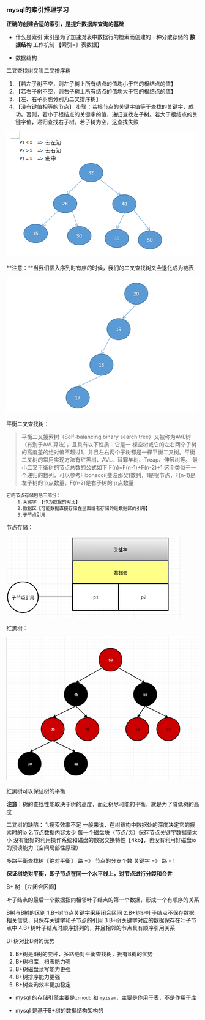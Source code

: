 ### mysql的索引推理学习

**正确的创建合适的索引，是提升数据库查询的基础**

- 什么是索引
索引是为了加速对表中数据行的检索而创建的一种分散存储的 **数据结构**
工作机制 【索引=》表数据】

- 数据结构

二叉查找树又叫二叉排序树
1.    【若左子树不空，则左子树上所有结点的值均小于它的根结点的值】
2.    【若右子树不空，则右子树上所有结点的值均大于它的根结点的值】
3.    【左、右子树也分别为二叉排序树】
4.    【没有键值相等的节点】
步骤：若根节点的关键字值等于查找的关键字，成功。否则，若小于根结点的关键字的值，递归查找左子树。若大于根结点的关键字值，递归查找右子树。若子树为空，这查找失败

![二叉搜索树示意图1](tree-test1.png)

**注意：**当我们插入序列时有序的时候，我们的二叉查找树又会退化成为链表

![退化为链表2](tree-test2.png)

平衡二叉查找树：
> 平衡二叉搜索树（Self-balancing binary search tree）又被称为AVL树（有别于AVL算法），且具有以下性质：它是一 棵空树或它的左右两个子树的高度差的绝对值不超过1，并且左右两个子树都是一棵平衡二叉树。平衡二叉树的常用实现方法有红黑树、AVL、替罪羊树、Treap、伸展树等。 最小二叉平衡树的节点总数的公式如下 F(n)=F(n-1)+F(n-2)+1 这个类似于一个递归的数列，可以参考Fibonacci(斐波那契)数列，1是根节点，F(n-1)是左子树的节点数量，F(n-2)是右子树的节点数量

    它的节点存储包括三部份：
        1.关键字 【作为数据的对比】
        2.数据区【可能数据直接存储在里面或者存储的是数据区的引用】
        3.子节点引用

节点存储：

![节点存储示意图4](tree-test4.png)

红黑树：

![红黑树3](tree-test3.png)

红黑树可以保证树的平衡

**注意**：树的查找性能取决于树的高度，而让树尽可能的平衡，就是为了降低树的高度

二叉树的缺陷：
        1.搜索效率不足
        一般来说，在树结构中数据处的深度决定它的搜索时的io
        2.节点数据内容太少
        每一个磁盘块（节点/页）保存节点关键字数据量太小
        没有很好的利用操作系统和磁盘的数据交换特性【4kb】，也没有利用好磁盘io的预读能力（空间局部性原理）

多路平衡查找树【绝对平衡】
路 =》 节点的分支个数
关键字 =》 路 - 1

**保证树绝对平衡，即子节点在同一个水平线上，对节点进行分裂和合并**


B+ 树  【左闭合区间】

叶子结点的最后一个数据指向相邻叶子结点的第一个数据，形成一个有顺序的关系

B树与B树的区别
1.B+树节点关键字采用闭合区间
2.B+树非叶子结点不保存数据相关信息，只保存关键字和子节点的引用
3.B+树关键字对应的数据保存在叶子节点中
4.B+树叶子结点时顺序排列的，并且相邻的节点具有顺序引用关系

B+树对比B树的优势
1. B+树是B树的变种，多路绝对平衡查找树，拥有B树的优势
2. B+树扫库，扫表能力强
3. B+树磁盘读写能力更强
4. B+树排序能力更强
5. B+树查询效率更加稳定




- mysql 的存储引擎主要是`innodb` 和 `myisam`，主要是作用于表，不是作用于库


- mysql 是基于B+树的数据结构架构的
